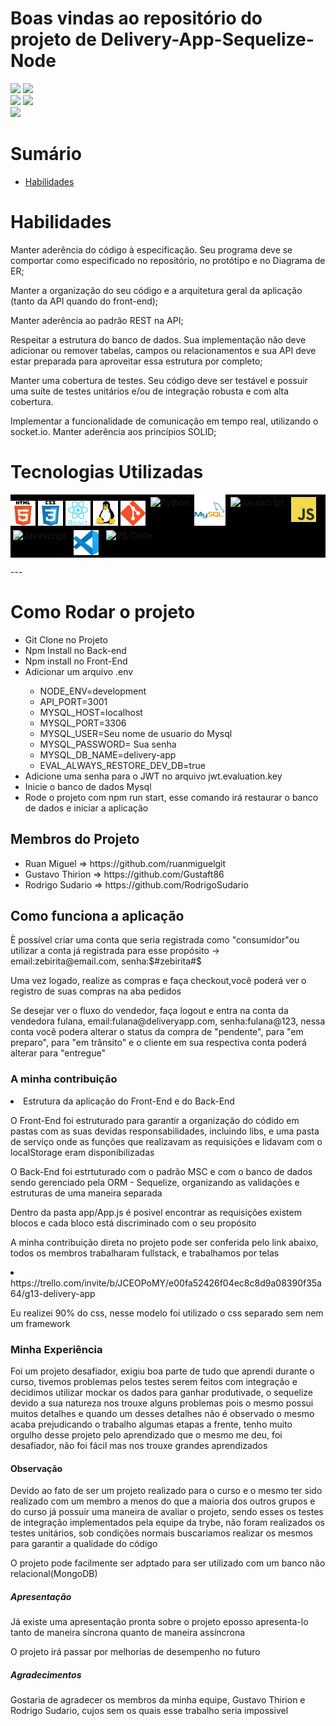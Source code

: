 

# Boas vindas ao repositório do projeto de Delivery-App-Sequelize-Node
<img src="https://media.giphy.com/media/wDM23A6GNz6Z43SxFq/giphy.gif" />  <img src="https://media.giphy.com/media/4TtRQ01E5xBagzG40N/giphy.gif" />  
<img src="https://media.giphy.com/media/WPyraJAVgHTemiHiTQ/giphy.gif" />  <img src="https://media.giphy.com/media/MOUnfUe2bojEmQqTZ0/giphy.gif" />  
<img src="https://media.giphy.com/media/58BzyurkLc1TuvOPLi/giphy.gif" />  




# Sumário

- [Habilidades](#habilidades)
 

# Habilidades

Manter aderência do código à especificação. Seu programa deve se comportar como especificado no repositório, no protótipo e no Diagrama de ER;

Manter a organização do seu código e a arquitetura geral da aplicação (tanto da API quando do front-end);

Manter aderência ao padrão REST na API;

Respeitar a estrutura do banco de dados. Sua implementação não deve adicionar ou remover tabelas, campos ou relacionamentos e sua API deve estar preparada para aproveitar essa estrutura por completo;

Manter uma cobertura de testes. Seu código deve ser testável e possuir uma suíte de testes unitários e/ou de integração robusta e com alta cobertura.

Implementar a funcionalidade de comunicação em tempo real, utilizando o socket.io.
Manter aderência aos princípios SOLID;


# Tecnologias Utilizadas
<p align="center">
 <div style="background-color:black">
<img src="https://raw.githubusercontent.com/devicons/devicon/master/icons/html5/html5-original-wordmark.svg" alt="html5" style="max-width:100%;" width="40" height="40">
<img src="https://raw.githubusercontent.com/devicons/devicon/master/icons/css3/css3-original-wordmark.svg" alt="css3" style="max-width:100%;" width="40" height="40">
<img src="https://raw.githubusercontent.com/devicons/devicon/master/icons/react/react-original-wordmark.svg" alt="react" style="max-width:100%;" width="40" height="40">
<img src="https://raw.githubusercontent.com/devicons/devicon/master/icons/linux/linux-original.svg" alt="linux" style="max-width:100%;" width="40" height="40">
<img src="https://raw.githubusercontent.com/devicons/devicon/master/icons/git/git-original.svg" alt="git" style="max-width:100%;" width="40" height="40">
<img src="https://www.seekpng.com/png/detail/80-803529_vector-javascript-node-js-jpg-black-and-white.png" alt="Python" height="40" style="vertical-align:top; margin:4px">
<a href="https://www.mysql.com/" target="_blank"> <img src="https://raw.githubusercontent.com/devicons/devicon/master/icons/mysql/mysql-original-wordmark.svg" alt="mysql" width="50" height="50"/> </a>
<img src="https://google.github.io/sqlcommenter/images/sequelize-logo.png" alt="Javascript" height="50" width="50" style="vertical-align:top; margin:4px">
<img src="https://raw.githubusercontent.com/github/explore/80688e429a7d4ef2fca1e82350fe8e3517d3494d/topics/javascript/javascript.png" alt="Javascript" height="40" style="vertical-align:top; margin:4px">
<img src="https://i.ytimg.com/vi/wVo-UMit5Ig/maxresdefault.jpg" alt="Javascript" height="40" style="vertical-align:top; margin:4px">
<img src="https://raw.githubusercontent.com/github/explore/80688e429a7d4ef2fca1e82350fe8e3517d3494d/topics/visual-studio-code/visual-studio-code.png" alt="VS Code" height="40" style="vertical-align:top; margin:4px">
<img src="https://miro.medium.com/max/812/1*J6XjrA6Zb6TwzQ-imPVc_A.png" alt="VS Code" height="40" style="vertical-align:top; margin:4px">
</p>
</div>
---
<h1> Como Rodar o projeto</h1>
<ul>
  <li> Git Clone no Projeto</li>
  <li> Npm Install no Back-end</li>
  <li> Npm install no Front-End</li>
  <li> Adicionar um arquivo .env</li>
    <ul> 
      <li>NODE_ENV=development</li>
      <li>API_PORT=3001</li>
       <li>MYSQL_HOST=localhost</li>
      <li>MYSQL_PORT=3306</li>
      <li>MYSQL_USER=Seu nome de usuario do Mysql</li>
      <li>MYSQL_PASSWORD= Sua senha</li>
      <li>MYSQL_DB_NAME=delivery-app</li>
      <li>EVAL_ALWAYS_RESTORE_DEV_DB=true</li>
  </ul>
  <li> Adicione uma senha para o JWT no arquivo jwt.evaluation.key </li>
  <li> Inicie o banco de dados Mysql </li>
  <li> Rode o projeto com npm run start, esse comando irá restaurar o banco de dados e iniciar a aplicação</li>
 </ul>

<h2>Membros do Projeto</h2>
<ul>
  <li>Ruan Miguel => https://github.com/ruanmiguelgit</li>
  <li> Gustavo Thirion => https://github.com/Gustaft86</li>
  <li> Rodrigo Sudario => https://github.com/RodrigoSudario</li>
</ul>

<h2>Como funciona a aplicação</h2>
<p> È possível criar uma conta que seria registrada como "consumidor"ou utilizar a conta já registrada para esse propósito -> email:zebirita@email.com, senha:$#zebirita#$</p>
<p> Uma vez logado, realize as compras e faça checkout,você poderá ver o registro de suas compras na aba pedidos </p>
<p> Se desejar ver o fluxo do vendedor, faça logout e entra na conta da vendedora fulana, email:fulana@deliveryapp.com, senha:fulana@123, nessa conta você podera alterar o status da compra de "pendente", para "em preparo", para "em trânsito" e o cliente em sua respectiva conta poderá alterar para "entregue"</p>

<h3>A minha contribuição</h3>
  <li> Estrutura da aplicação do Front-End e do Back-End</li>
    <p> O Front-End foi estruturado para garantir a organização do códido em pastas com as suas devidas responsabilidades, incluindo libs, e uma pasta de serviço onde as funções que realizavam as requisições e  lidavam com o localStorage eram disponibilizadas</p>
    <p> O Back-End foi estrtuturado com o padrão MSC e com o banco de dados sendo gerenciado pela ORM - Sequelize, organizando as validações e estruturas de uma maneira separada</p>
    </p> Dentro da pasta app/App.js  é posivel encontrar as requisições existem blocos e cada bloco está discriminado com o seu propósito</p>
    <p> A minha contribuição direta no projeto pode ser conferida pelo link abaixo, todos os membros trabalharam fullstack, e trabalhamos por telas</p>
  <li> https://trello.com/invite/b/JCEOPoMY/e00fa52426f04ec8c8d9a08390f35a64/g13-delivery-app</li>
  <p> Eu realizei 90% do css, nesse modelo foi utilizado o css separado sem nem um framework </p>
  
 <h3> Minha Experiência</h3>
  <p> Foi um projeto desafiador, exigiu boa parte de tudo que aprendi durante o curso, tivemos problemas pelos testes serem feitos com integração e decidimos utilizar mockar os dados para ganhar produtivade, o sequelize devido a sua natureza nos trouxe alguns problemas pois o mesmo possui muitos detalhes e quando um desses detalhes não é observado o mesmo acaba prejudicando o trabalho algumas etapas a frente, tenho muito orgulho desse projeto pelo aprendizado que o mesmo me deu, foi desafiador, não foi fácil mas nos trouxe grandes aprendizados</p>

<h4> Observação </h4> 
<p> Devido ao fato de ser um projeto realizado para o curso e o mesmo ter sido realizado com um membro a menos do que a maioria dos outros grupos e do curso  já possuir uma maneira de avaliar o projeto, sendo esses os testes de integração implementados pela equipe da trybe, não foram realizados os testes unitários, sob condições normais buscariamos realizar os mesmos para garantir a qualidade do código </p>
<p> O projeto pode facilmente ser adptado para ser utilizado com um banco não relacional(MongoDB)</p>



<h5> Apresentação </h5>
<p> Já existe uma apresentação pronta sobre o projeto eposso apresenta-lo tanto de maneira síncrona quanto de maneira assíncrona </p>
<p> O projeto irá passar por melhorias de desempenho no futuro</p>

<h5> Agradecimentos </h5>
<p> Gostaria de agradecer os membros da minha equipe, Gustavo Thirion e Rodrigo Sudario,  cujos sem os quais esse trabalho seria impossivel  </p>
  
